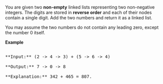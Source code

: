 
You are given two **non-empty** linked lists representing two non-negative integers. The digits are stored in **reverse order** and each of their nodes contain a single digit. Add the two numbers and return it as a linked list.

You may assume the two numbers do not contain any leading zero, except the number 0 itself.


**Example**
<pre>
**Input:** (2 -> 4 -> 3) + (5 -> 6 -> 4)
**Output:** 7 -> 0 -> 8
**Explanation:** 342 + 465 = 807.
</pre>

